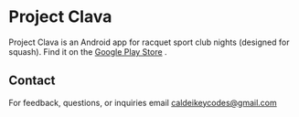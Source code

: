 # Project Clava

Project Clava is an Android app for racquet sport club nights (designed for squash). Find it on
the [Google Play Store](https://play.google.com/store/apps/details?id=com.eywa.projectclava "Project Clava Google Play Store listing")
.

## Contact

For feedback, questions, or inquiries email caldeikeycodes@gmail.com
